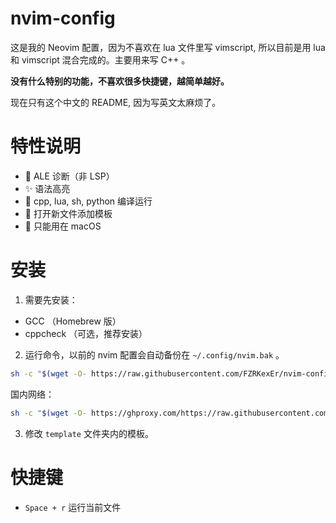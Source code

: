 # nvim-config

这是我的 Neovim 配置，因为不喜欢在 lua 文件里写 vimscript, 所以目前是用 lua 和 vimscript 混合完成的。主要用来写 C++ 。

**没有什么特别的功能，不喜欢很多快捷键，越简单越好。**

现在只有这个中文的 README, 因为写英文太麻烦了。

# 特性说明

- 🌈 ALE 诊断（非 LSP）
- ✨ 语法高亮
- 🚀 cpp, lua, sh, python 编译运行
- 📖 打开新文件添加模板
- 🍎 只能用在 macOS

# 安装

1. 需要先安装：
  - GCC （Homebrew 版）
  - cppcheck （可选，推荐安装）

2. 运行命令，以前的 nvim 配置会自动备份在 `~/.config/nvim.bak` 。

  ```sh
  sh -c "$(wget -O- https://raw.githubusercontent.com/FZRKexEr/nvim-config/main/install.sh)"
  ```

  国内网络：

  ```sh
  sh -c "$(wget -O- https://ghproxy.com/https://raw.githubusercontent.com/FZRKexEr/nvim-config/main/install-cn.sh)"
  ```

3. 修改 `template` 文件夹内的模板。

# 快捷键

- `Space + r` 运行当前文件
